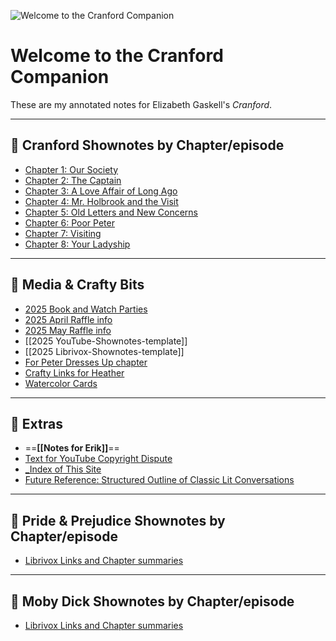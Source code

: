 ![Welcome to the Cranford Companion](banner-cranford-library.png)

# Welcome to the Cranford Companion

These are my annotated notes for Elizabeth Gaskell's *Cranford*.

---

## 📘 Cranford Shownotes by Chapter/episode 

- [Chapter 1: Our Society](./🎤001-CRANFORD-ch-1-679-04.11.25)
- [Chapter 2: The Captain](./🎤002-cranford-ch-2-680-04.18.25)
- [Chapter 3: A Love Affair of Long Ago](./🎤003-CRANFORD-Ch-3-681-ANNIVERSARY-04.25.25)
- [Chapter 4: Mr. Holbrook and the Visit](./🎤004-CRANFORD-Ch-4-682-05.02.25)
- [Chapter 5: Old Letters and New Concerns](./🎤005-Cranford-Ch-5-683-05.10.25)
- [Chapter 6: Poor Peter](./🎤006-Cranford-Ch-6-684-05.16.25) 
- [Chapter 7: Visiting](./007-Cranford-Ch-7-685-05.23.25)
- [Chapter 8: Your Ladyship](./008-Cranford-Ch-8-686-05.30.25-pending)


---

## 🎨 Media & Crafty Bits

- [2025 Book and Watch Parties](./2025-Book-and-Watch-Parties)
- [2025 April Raffle info](./2025-April-Raffle)
- [2025 May Raffle info](./2025-May-Raffle-info)
- [[2025 YouTube-Shownotes-template]]
- [[2025 Librivox-Shownotes-template]]
- [For Peter Dresses Up chapter](./cranford-media/20-Use-when-Peter-Dresses-Up)
- [Crafty Links for Heather](./cranford-media/999-Cranford-Crafty-Bits-links-for-Heather)
- [Watercolor Cards](./cranford-media/999-maybe-use-CraftLit-Watercolor-Cards)

---

## 🧶 Extras

- ==**[[Notes for Erik]]**==
- [Text for YouTube Copyright Dispute](Vault/Clippings/Incidentals/2025-Matthew-Shell-Copyright-Dispute)
- [_Index of This Site](_Index_of_Cranford.md)
- [Future Reference: Structured Outline of Classic Lit Conversations](./cranford-media/999-Maybe-use-Structured-Outline-of-Classic-Literature-Conversations)

______

## 📘 Pride & Prejudice Shownotes by Chapter/episode

- [Librivox Links and Chapter summaries](./001-Cranford-Librivox-+-all-summaries)


_______

## 📘 Moby Dick Shownotes by Chapter/episode

- [Librivox Links and Chapter summaries](./001-Cranford-Librivox-+-all-summaries)
